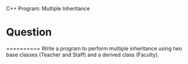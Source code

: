 C++ Program: Multiple Inheritance

# Question
==========
Write a program to perform multiple inheritance using two base classes (Teacher and Staff) and a derived class (Faculty).
